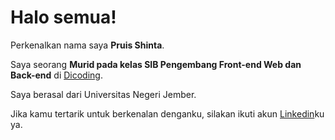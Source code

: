 # Halo semua! 

Perkenalkan nama saya **Pruis Shinta**.  

Saya seorang **Murid pada kelas SIB Pengembang Front-end Web dan Back-end** di [Dicoding](https://www.dicoding.com/).  

Saya berasal dari Universitas Negeri Jember.  

Jika kamu tertarik untuk berkenalan denganku, silakan ikuti akun [Linkedin](https://www.linkedin.com/in/pruisshinta/)ku ya.
